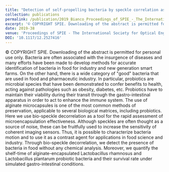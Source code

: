```yaml
---
title: "Detection of self-propelling bacteria by speckle correlation assessment and applications to food industry"
collection: publications
permalink: /publication/2019_Bianco_Proceedings_of_SPIE_-_The_International_Society_for_Optical_Engineering
excerpt: '© COPYRIGHT SPIE. Downloading of the abstract is permitted for personal use only. Bacteria are often associated with the insurgence of diseases and many efforts have been made to develop methods for accurate identification of bacteria in food for industry and new generation smart farms. On the other hand, there is a wide category of &quot;good&quot; bacteria that are used in food and pharmaceutic industry. In particular, probiotics are microbial species that have been demonstrated to confer benefits to health, acting against pathologies such as obesity, diabetes, etc. Probiotics have to maintain their viability during their transit through the gastro-intestinal apparatus in order to act to enhance the immune system. The use of alginate microcapsules is one of the most common methods of preservation, applicable to several biological matrices, including probiotics. Here we use bio-speckle decorrelation as a tool for the rapid assessment of microencapsulation effectiveness. Although speckles are often thought as a source of noise, these can be fruitfully used to increase the sensitivity of coherent imaging sensors. Thus, it is possible to characterize bacteria motion and to use it as a contrast agent for applications in food science and industry. Through bio-speckle decorrelation, we detect the presence of bacteria in food without any chemical analysis. Moreover, we quantify the shelf-time of alginate-encapsulated Lactobacillus rhamnosus and Lactobacillus plantarum probiotic bacteria and their survival rate under simulated gastro-intestinal conditions.'
date: 2019-38
venue: 'Proceedings of SPIE - The International Society for Optical Engineering'
DOI: '10.1117/12.2527416'
---
```

© COPYRIGHT SPIE. Downloading of the abstract is permitted for personal use only. Bacteria are often associated with the insurgence of diseases and many efforts have been made to develop methods for accurate identification of bacteria in food for industry and new generation smart farms. On the other hand, there is a wide category of &quot;good&quot; bacteria that are used in food and pharmaceutic industry. In particular, probiotics are microbial species that have been demonstrated to confer benefits to health, acting against pathologies such as obesity, diabetes, etc. Probiotics have to maintain their viability during their transit through the gastro-intestinal apparatus in order to act to enhance the immune system. The use of alginate microcapsules is one of the most common methods of preservation, applicable to several biological matrices, including probiotics. Here we use bio-speckle decorrelation as a tool for the rapid assessment of microencapsulation effectiveness. Although speckles are often thought as a source of noise, these can be fruitfully used to increase the sensitivity of coherent imaging sensors. Thus, it is possible to characterize bacteria motion and to use it as a contrast agent for applications in food science and industry. Through bio-speckle decorrelation, we detect the presence of bacteria in food without any chemical analysis. Moreover, we quantify the shelf-time of alginate-encapsulated Lactobacillus rhamnosus and Lactobacillus plantarum probiotic bacteria and their survival rate under simulated gastro-intestinal conditions.
